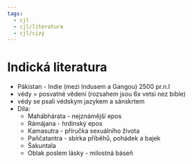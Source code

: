 ```yaml
---
tags:
  - cjl
  - cjl/literatura
  - cjl/cizý
---
```

# Indická literatura
- Pákistan - Indie (mezi Indusem a Gangou) 2500 pr.n.l
- védy = posvatné vědení (rozsahem jsou 6x vetsi nez bible)
- védy se psali védskym jazykem a sánskrtem
- Díla:
	- Mahábhárata - nejznámější epos
	- Rámájana - hrdinský epos
	- Kamasutra - příručka sexuálního života
	- Paňčatantra - sbírka příběhů, pohádek a bajek
	- Šakuntala
	- Oblak poslem lásky - milostná báseň